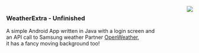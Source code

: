 <img align="right" src="WeatherExtra/Icon/ios/AppIcon-83.5@2x~ipad.png">

### WeatherExtra - Unfinished

A simple Android App written in Java with a login screen and <br>an API call to Samsung weather Partner [OpenWeather](https://openweathermap.org/), <br>it has a fancy moving background too!


